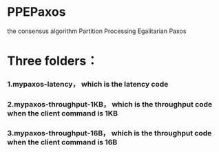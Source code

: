 # PPEPaxos
the consensus algorithm Partition  Processing Egalitarian Paxos
# Three folders：
### 1.mypaxos-latency， which is the latency code
### 2.mypaxos-throughput-1KB， which is the throughput code when the client command is 1KB
### 3.mypaxos-throughput-16B， which is the throughput code when the client command is 16B
